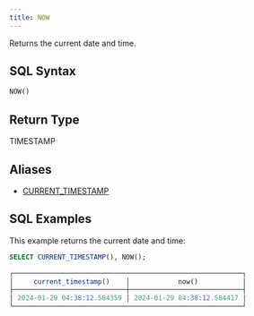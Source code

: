 ```yaml
---
title: NOW
---
```


Returns the current date and time.

## SQL Syntax

```sql
NOW()
```

## Return Type

TIMESTAMP

## Aliases

- [CURRENT_TIMESTAMP](current-timestamp.md)

## SQL Examples

This example returns the current date and time:

```sql
SELECT CURRENT_TIMESTAMP(), NOW();

┌─────────────────────────────────────────────────────────┐
│     current_timestamp()    │            now()           │
├────────────────────────────┼────────────────────────────┤
│ 2024-01-29 04:38:12.584359 │ 2024-01-29 04:38:12.584417 │
└─────────────────────────────────────────────────────────┘
```
